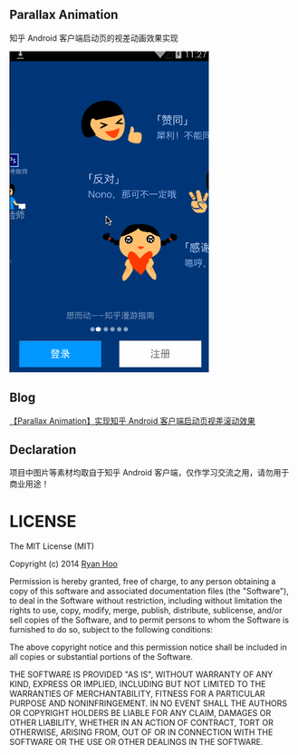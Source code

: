 ## Parallax Animation
知乎 Android 客户端启动页的视差动画效果实现

![知乎启动页][1]

## Blog 

[【Parallax Animation】实现知乎 Android 客户端启动页视差滚动效果][2]

## Declaration

项目中图片等素材均取自于知乎 Android 客户端，仅作学习交流之用，请勿用于商业用途！

# LICENSE
The MIT License (MIT)

Copyright (c) 2014 [Ryan Hoo][3]

Permission is hereby granted, free of charge, to any person obtaining a copy
of this software and associated documentation files (the "Software"), to deal
in the Software without restriction, including without limitation the rights
to use, copy, modify, merge, publish, distribute, sublicense, and/or sell
copies of the Software, and to permit persons to whom the Software is
furnished to do so, subject to the following conditions:

The above copyright notice and this permission notice shall be included in all
copies or substantial portions of the Software.

THE SOFTWARE IS PROVIDED "AS IS", WITHOUT WARRANTY OF ANY KIND, EXPRESS OR
IMPLIED, INCLUDING BUT NOT LIMITED TO THE WARRANTIES OF MERCHANTABILITY,
FITNESS FOR A PARTICULAR PURPOSE AND NONINFRINGEMENT. IN NO EVENT SHALL THE
AUTHORS OR COPYRIGHT HOLDERS BE LIABLE FOR ANY CLAIM, DAMAGES OR OTHER
LIABILITY, WHETHER IN AN ACTION OF CONTRACT, TORT OR OTHERWISE, ARISING FROM,
OUT OF OR IN CONNECTION WITH THE SOFTWARE OR THE USE OR OTHER DEALINGS IN THE
SOFTWARE.

[1]: images/zhihu-parallax-animation.gif
[2]: http://ryanhoo.github.io/blog/2014/07/16/step-by-step-implement-parallax-animation-for-splash-screen-of-zhihu/
[3]: mailto:ryan.hoo.j@gmail.com
